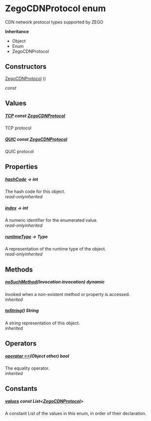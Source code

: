 


# ZegoCDNProtocol enum







<p>CDN network protocol types supported by ZEGO</p>



**Inheritance**

- Object
- Enum
- ZegoCDNProtocol






## Constructors

[ZegoCDNProtocol](../zego_uikit_prebuilt_live_audio_room/ZegoCDNProtocol/ZegoCDNProtocol.md) ()

  _const_ 


## Values

##### [TCP](../zego_uikit_prebuilt_live_audio_room/ZegoCDNProtocol.md) const [ZegoCDNProtocol](../zego_uikit_prebuilt_live_audio_room/ZegoCDNProtocol.md)



<p>TCP protocol</p>  




##### [QUIC](../zego_uikit_prebuilt_live_audio_room/ZegoCDNProtocol.md) const [ZegoCDNProtocol](../zego_uikit_prebuilt_live_audio_room/ZegoCDNProtocol.md)



<p>QUIC protocol</p>  





## Properties

##### [hashCode](../zego_uikit_prebuilt_live_audio_room/ZegoCDNProtocol/hashCode.md) &#8594; int



The hash code for this object.  
_<span class="feature">read-only</span><span class="feature">inherited</span>_



##### [index](../zego_uikit_prebuilt_live_audio_room/ZegoCDNProtocol/index.md) &#8594; int



A numeric identifier for the enumerated value.  
_<span class="feature">read-only</span><span class="feature">inherited</span>_



##### [runtimeType](../zego_uikit_prebuilt_live_audio_room/ZegoCDNProtocol/runtimeType.md) &#8594; Type



A representation of the runtime type of the object.  
_<span class="feature">read-only</span><span class="feature">inherited</span>_





## Methods

##### [noSuchMethod](../zego_uikit_prebuilt_live_audio_room/ZegoCDNProtocol/noSuchMethod.md)(Invocation invocation) dynamic



Invoked when a non-existent method or property is accessed.  
_<span class="feature">inherited</span>_



##### [toString](../zego_uikit_prebuilt_live_audio_room/ZegoCDNProtocol/toString.md)() String



A string representation of this object.  
_<span class="feature">inherited</span>_





## Operators

##### [operator ==](../zego_uikit_prebuilt_live_audio_room/ZegoCDNProtocol/operator_equals.md)(Object other) bool



The equality operator.  
_<span class="feature">inherited</span>_










## Constants

##### [values](../zego_uikit_prebuilt_live_audio_room/ZegoCDNProtocol/values-constant.md) const List&lt;[ZegoCDNProtocol](../zego_uikit_prebuilt_live_audio_room/ZegoCDNProtocol.md)>



A constant List of the values in this enum, in order of their declaration.  










